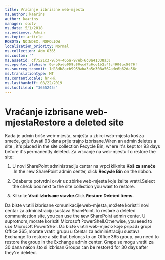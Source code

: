 ```yaml
---
title: Vraćanje izbrisane web-mjesta
ms.author: kaarins
author: kaarins
manager: scotv
ms.date: 5/1/2018
ms.audience: Admin
ms.topic: article
ROBOTS: NOINDEX, NOFOLLOW
localization_priority: Normal
ms.collection: Adm_O365
ms.custom: ''
ms.assetid: cf7521c3-97b4-465a-97eb-6c0a41338a30
ms.openlocfilehash: 9e4e9ade058c60ecd7a6ce1b2a40c4996ac5676f
ms.sourcegitcommit: 1d98db8acb9959aba3b5e308a567ade6b62da56c
ms.translationtype: MT
ms.contentlocale: hr-HR
ms.lasthandoff: 08/22/2019
ms.locfileid: "36552454"
---
```

# <a name="restore-a-deleted-site"></a><span data-ttu-id="c31d3-102">Vraćanje izbrisane web-mjesta</span><span class="sxs-lookup"><span data-stu-id="c31d3-102">Restore a deleted site</span></span>

<span data-ttu-id="c31d3-103">Kada je admin briše web-mjesta, smješta u zbirci web-mjesta koš za smeće, gdje čuvati 93 dana prije trajno izbrisane.</span><span class="sxs-lookup"><span data-stu-id="c31d3-103">When an admin deletes a site , it's placed in the site collection Recycle Bin, where it's kept for 93 days before it's permanently deleted.</span></span> <span data-ttu-id="c31d3-104">Za vraćanje na web-mjestu:</span><span class="sxs-lookup"><span data-stu-id="c31d3-104">To restore the site:</span></span>
  
1. <span data-ttu-id="c31d3-105">U novi SharePoint administraciju centar na vrpci kliknite **Koš za smeće** .</span><span class="sxs-lookup"><span data-stu-id="c31d3-105">In the new SharePoint admin center, click **Recycle Bin** on the ribbon.</span></span> 
    
2. <span data-ttu-id="c31d3-106">Odaberite potvrdni okvir uz zbirke web-mjesta koje želite vratiti.</span><span class="sxs-lookup"><span data-stu-id="c31d3-106">Select the check box next to the site collection you want to restore.</span></span>
    
3. <span data-ttu-id="c31d3-107">Kliknite **Vrati izbrisane stavke**.</span><span class="sxs-lookup"><span data-stu-id="c31d3-107">Click **Restore Deleted Items**.</span></span>
    
<span data-ttu-id="c31d3-108">Da biste vratili izbrisane komunikacije web-mjesta, možete koristiti novi centar za administraciju sustava SharePoint.</span><span class="sxs-lookup"><span data-stu-id="c31d3-108">To restore a deleted communication site, you can use the new SharePoint admin center.</span></span> <span data-ttu-id="c31d3-109">U suprotnom, morate koristiti Microsoft PowerShell.</span><span class="sxs-lookup"><span data-stu-id="c31d3-109">Otherwise, you need to use Microsoft PowerShell.</span></span> <span data-ttu-id="c31d3-110">Da biste vratili web-mjesto koje pripada grupi Office 365, morate vratiti grupu u Centar za administraciju sustava Exchange.</span><span class="sxs-lookup"><span data-stu-id="c31d3-110">To restore a site that belongs to an Office 365 group, you need to restore the group in the Exchange admin center.</span></span> <span data-ttu-id="c31d3-111">Grupe se mogu vratiti za 30 dana nakon što si izbrisan.</span><span class="sxs-lookup"><span data-stu-id="c31d3-111">Groups can be restored for 30 days after they're deleted.</span></span>
  

